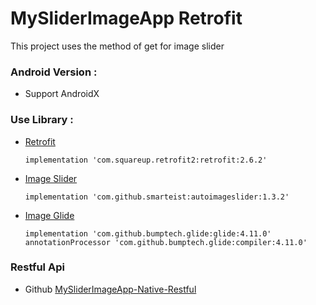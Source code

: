 # MySliderImageApp Retrofit
This project uses the method of get for image slider

### Android Version :
- Support AndroidX

### Use Library :
- [Retrofit](https://square.github.io/retrofit/)

  ```
  implementation 'com.squareup.retrofit2:retrofit:2.6.2'
  ```
  
- [Image Slider](https://github.com/smarteist/Android-Image-Slider)

  ```
  implementation 'com.github.smarteist:autoimageslider:1.3.2'
  ```
  
- [Image Glide](https://github.com/bumptech/glide)

  ```
  implementation 'com.github.bumptech.glide:glide:4.11.0'
  annotationProcessor 'com.github.bumptech.glide:compiler:4.11.0'
  ```
  
### Restful Api
- Github [MySliderImageApp-Native-Restful](https://github.com/adityaagusw/MySliderImageApp-Native-Restful)

